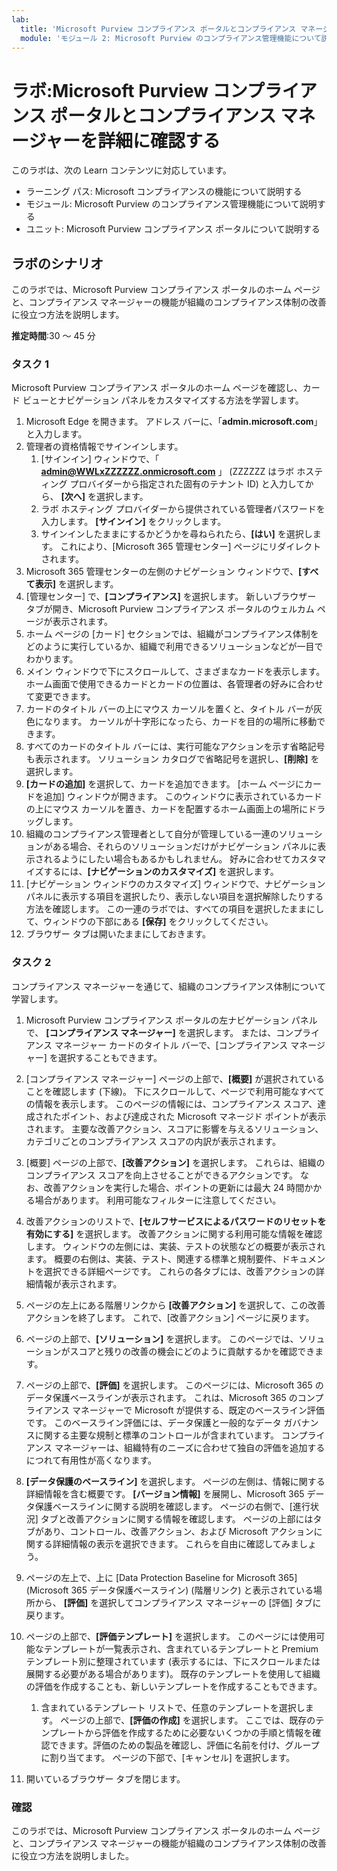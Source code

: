 ```yaml
---
lab:
  title: 'Microsoft Purview コンプライアンス ポータルとコンプライアンス マネージャーを詳細に確認する'
  module: 'モジュール 2: Microsoft Purview のコンプライアンス管理機能について説明する'
---
```



# <a name="lab-explore-the-microsoft-purview-compliance-portal--compliance-manager"></a>ラボ:Microsoft Purview コンプライアンス ポータルとコンプライアンス マネージャーを詳細に確認する

このラボは、次の Learn コンテンツに対応しています。

- ラーニング パス: Microsoft コンプライアンスの機能について説明する
- モジュール: Microsoft Purview のコンプライアンス管理機能について説明する
- ユニット: Microsoft Purview コンプライアンス ポータルについて説明する

## <a name="lab-scenario"></a>ラボのシナリオ

このラボでは、Microsoft Purview コンプライアンス ポータルのホーム ページと、コンプライアンス マネージャーの機能が組織のコンプライアンス体制の改善に役立つ方法を説明します。

**推定時間**:30 ～ 45 分

### <a name="task-1"></a>タスク 1

Microsoft Purview コンプライアンス ポータルのホーム ページを確認し、カード ビューとナビゲーション パネルをカスタマイズする方法を学習します。

1. Microsoft Edge を開きます。 アドレス バーに、「**admin.microsoft.com**」と入力します。
1. 管理者の資格情報でサインインします。
    1. [サインイン] ウィンドウで、「 **admin@WWLxZZZZZZ.onmicrosoft.com** 」 (ZZZZZZ はラボ ホスティング プロバイダーから指定された固有のテナント ID) と入力してから、 **[次へ]** を選択します。
    1. ラボ ホスティング プロバイダーから提供されている管理者パスワードを入力します。 **[サインイン]** をクリックします。
    1. サインインしたままにするかどうかを尋ねられたら、**[はい]** を選択します。 これにより、[Microsoft 365 管理センター] ページにリダイレクトされます。
1. Microsoft 365 管理センターの左側のナビゲーション ウィンドウで、**[すべて表示]** を選択します。
1. [管理センター] で、**[コンプライアンス]** を選択します。  新しいブラウザー タブが開き、Microsoft Purview コンプライアンス ポータルのウェルカム ページが表示されます。  
1. ホーム ページの [カード] セクションでは、組織がコンプライアンス体制をどのように実行しているか、組織で利用できるソリューションなどが一目でわかります。
1. メイン ウィンドウで下にスクロールして、さまざまなカードを表示します。 ホーム画面で使用できるカードとカードの位置は、各管理者の好みに合わせて変更できます。  
1. カードのタイトル バーの上にマウス カーソルを置くと、タイトル バーが灰色になります。  カーソルが十字形になったら、カードを目的の場所に移動できます。
1. すべてのカードのタイトル バーには、実行可能なアクションを示す省略記号も表示されます。  ソリューション カタログで省略記号を選択し、**[削除]** を選択します。
1. **[カードの追加]** を選択して、カードを追加できます。  [ホーム ページにカードを追加] ウィンドウが開きます。  このウィンドウに表示されているカードの上にマウス カーソルを置き、カードを配置するホーム画面上の場所にドラッグします。
1. 組織のコンプライアンス管理者として自分が管理している一連のソリューションがある場合、それらのソリューションだけがナビゲーション パネルに表示されるようにしたい場合もあるかもしれません。 好みに合わせてカスタマイズするには、**[ナビゲーションのカスタマイズ]** を選択します。  
1. [ナビゲーション ウィンドウのカスタマイズ] ウィンドウで、ナビゲーション パネルに表示する項目を選択したり、表示しない項目を選択解除したりする方法を確認します。 この一連のラボでは、すべての項目を選択したままにして、ウィンドウの下部にある **[保存]** をクリックしてください。  
1. ブラウザー タブは開いたままにしておきます。

### <a name="task-2"></a>タスク 2

コンプライアンス マネージャーを通じて、組織のコンプライアンス体制について学習します。

1. Microsoft Purview コンプライアンス ポータルの左ナビゲーション パネルで、 **[コンプライアンス マネージャー]** を選択します。  または、コンプライアンス マネージャー カードのタイトル バーで、[コンプライアンス マネージャー] を選択することもできます。

1. [コンプライアンス マネージャー] ページの上部で、**[概要]** が選択されていることを確認します (下線)。 下にスクロールして、ページで利用可能なすべての情報を表示します。  このページの情報には、コンプライアンス スコア、達成されたポイント、および達成された Microsoft マネージド ポイントが表示されます。   主要な改善アクション、スコアに影響を与えるソリューション、カテゴリごとのコンプライアンス スコアの内訳が表示されます。

1. [概要] ページの上部で、**[改善アクション]** を選択します。  これらは、組織のコンプライアンス スコアを向上させることができるアクションです。 なお、改善アクションを実行した場合、ポイントの更新には最大 24 時間かかる場合があります。  利用可能なフィルターに注意してください。

1. 改善アクションのリストで、**[セルフサービスによるパスワードのリセットを有効にする]** を選択します。  改善アクションに関する利用可能な情報を確認します。  ウィンドウの左側には、実装、テストの状態などの概要が表示されます。 概要の右側は、実装、テスト、関連する標準と規制要件、ドキュメントを選択できる詳細ページです。 これらの各タブには、改善アクションの詳細情報が表示されます。

1. ページの左上にある階層リンクから **[改善アクション]** を選択して、この改善アクションを終了します。  これで、[改善アクション] ページに戻ります。

1. ページの上部で、**[ソリューション]** を選択します。 このページでは、ソリューションがスコアと残りの改善の機会にどのように貢献するかを確認できます。

1. ページの上部で、**[評価]** を選択します。 このページには、Microsoft 365 のデータ保護ベースラインが表示されます。  これは、Microsoft 365 のコンプライアンス マネージャーで Microsoft が提供する、既定のベースライン評価です。  このベースライン評価には、データ保護と一般的なデータ ガバナンスに関する主要な規制と標準のコントロールが含まれています。 コンプライアンス マネージャーは、組織特有のニーズに合わせて独自の評価を追加するにつれて有用性が高くなります。

1. **[データ保護のベースライン]** を選択します。  ページの左側は、情報に関する詳細情報を含む概要です。  **[バージョン情報]** を展開し、Microsoft 365 データ保護ベースラインに関する説明を確認します。  ページの右側で、[進行状況] タブと改善アクションに関する情報を確認します。 ページの上部にはタブがあり、コントロール、改善アクション、および Microsoft アクションに関する詳細情報の表示を選択できます。 これらを自由に確認してみましょう。 

1. ページの左上で、上に [Data Protection Baseline for Microsoft 365] (Microsoft 365 データ保護ベースライン) (階層リンク) と表示されている場所から、 **[評価]** を選択してコンプライアンス マネージャーの [評価] タブに戻ります。  

1. ページの上部で、**[評価テンプレート]** を選択します。  このページには使用可能なテンプレートが一覧表示され、含まれているテンプレートと Premium テンプレート別に整理されています (表示するには、下にスクロールまたは展開する必要がある場合があります)。  既存のテンプレートを使用して組織の評価を作成することも、新しいテンプレートを作成することもできます。
    1. 含まれているテンプレート リストで、任意のテンプレートを選択します。 ページの上部で、**[評価の作成]** を選択します。  ここでは、既存のテンプレートから評価を作成するために必要ないくつかの手順と情報を確認できます。評価のための製品を確認し、評価に名前を付け、グループに割り当てます。  ページの下部で、[キャンセル] を選択します。

1. 開いているブラウザー タブを閉じます。

### <a name="review"></a>確認

このラボでは、Microsoft Purview コンプライアンス ポータルのホーム ページと、コンプライアンス マネージャーの機能が組織のコンプライアンス体制の改善に役立つ方法を説明しました。
